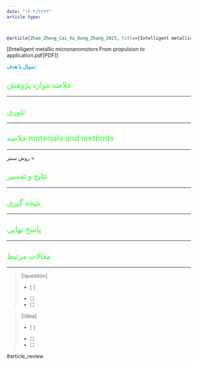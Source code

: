 ```yaml
---
date: "۱۴۰۳/۳/۲۳"
article type:
---
```


```bibtex

@article{Zhao_Zheng_Cai_Xu_Dong_Zhang_2023, title={Intelligent metallic micro/nanomotors: From propulsion to application}, volume={52}, url={https://www.sciencedirect.com/science/article/abs/pii/S1748013223001883}, DOI={[10.1016/j.nantod.2023.101939](https://doi.org/10.1016/j.nantod.2023.101939)}, journal={Nano Today}, author={Zhao, He and Zheng, Yuhong and Cai, Yuepeng and Xu, Tailin and Dong, Renfeng and Zhang, Xueji}, year={2023}, month=oct, pages={101939} }


```

[[Intelligent metallic micronanomotors From propulsion to application.pdf|PDF]]

**<span style="color:#00b0f0">سوال یا هدف:</span>**



## <span style="color:#64ff61">خلاصه موارد پژوهش</span>
---

## <span style="color:#64ff61">تئوری</span>
---



## <span style="color:#64ff61">خلاصه materials and methods</span>
---

روش سنتز = 



## <span style="color:#64ff61"> نتایج و تفسیر</span>
---



## <span style="color:#64ff61">نتیجه گیری</span>
---



## <span style="color:#64ff61">پاسخ نهایی</span>
---




## <span style="color:#64ff61">مقالات مرتبط</span>
---





> [!question] 
>- [ ] 
>- [ ]  
>- [ ] 


> [!idea] 
> - [ ] 
>- [ ] 
>- [ ] 



#article_review
